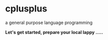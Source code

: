 # cplusplus
a general purpose language programming

**Let's get started, prepare your local lappy .....**
